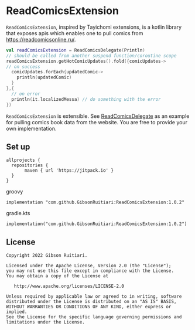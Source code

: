 # ReadComicsExtension

`ReadComicsExtension`, inspired by Tayichomi extensions, is a kotlin library that exposes apis which enables one to pull comics from https://readcomicsonline.ru/.

```kotlin
val readComicsExtension = ReadComicsDelegate(Println)
// should be called from another suspend function/coroutine scope
readComicsExtension.getHotComicUpdates().fold({comicUpdates->
// on success
  comicUpdates.forEach{updatedComic->
    println(updatedComic)
  }
},{
  // on error
  println(it.localizedMessa) // do something with the error
})
```

`ReadComicsExtension` is extensible. See [ReadComicsDelegate](https://github.com/GibsonRuitiari/ReadComicsExtension/blob/master/src/main/kotlin/api/ReadComicsDelegate.kt) as an example
for pulling comics book data from the website. You are free to provide your own implementation.


## Set up

```
allprojects {
  repositories {
       maven { url 'https://jitpack.io' }
  }
}
```  

groovy

```
implementation "com.github.GibsonRuitiari:ReadComicsExtension:1.0.2"

```

gradle.kts 

```
implementation("com.github.GibsonRuitiari:ReadComicsExtension:1.0.2")

```

## License

```
Copyright 2022 Gibson Ruitiari.

Licensed under the Apache License, Version 2.0 (the "License");
you may not use this file except in compliance with the License.
You may obtain a copy of the License at

   http://www.apache.org/licenses/LICENSE-2.0

Unless required by applicable law or agreed to in writing, software
distributed under the License is distributed on an "AS IS" BASIS,
WITHOUT WARRANTIES OR CONDITIONS OF ANY KIND, either express or implied.
See the License for the specific language governing permissions and
limitations under the License.
```
